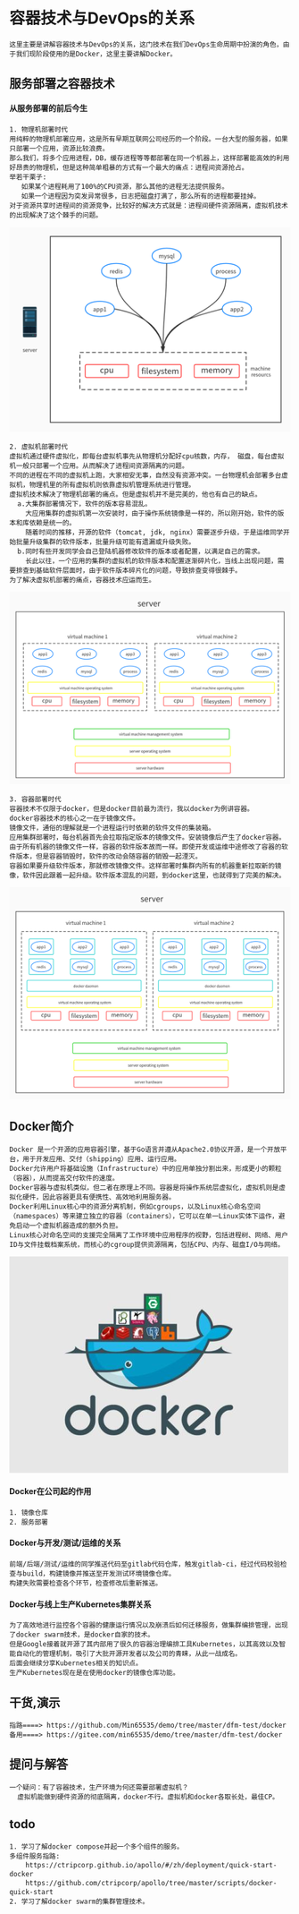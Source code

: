 # 容器技术与DevOps的关系
```text
这里主要是讲解容器技术与DevOps的关系，这门技术在我们DevOps生命周期中扮演的角色，由于我们现阶段使用的是Docker，这里主要讲解Docker。
```

## 服务部署之容器技术

#### 从服务部署的前后今生
```text
1. 物理机部署时代
用纯粹的物理机部署应用，这是所有早期互联网公司经历的一个阶段。一台大型的服务器，如果只部署一个应用，资源比较浪费。
那么我们，将多个应用进程，DB，缓存进程等等都部署在同一个机器上，这样部署能高效的利用好昂贵的物理机，但是这种简单粗暴的方式有一个最大的痛点：进程间资源抢占。
举若干栗子: 
   如果某个进程耗用了100%的CPU资源，那么其他的进程无法提供服务。
   如果一个进程因为突发异常很多，日志把磁盘打满了，那么所有的进程都要挂掉。
对于资源共享时进程间的资源竞争，比较好的解决方式就是：进程间硬件资源隔离，虚拟机技术的出现解决了这个棘手的问题。
```
![物理机](../../src/static/物理机.png)


```text
2. 虚拟机部署时代
虚拟机通过硬件虚拟化，即每台虚拟机事先从物理机分配好cpu核数，内存， 磁盘，每台虚拟机一般只部署一个应用。从而解决了进程间资源隔离的问题。
不同的进程在不同的虚拟机上跑，大家相安无事，自然没有资源冲突。一台物理机会部署多台虚拟机，物理机里的所有虚拟机则依靠虚拟机管理系统进行管理。
虚拟机技术解决了物理机部署的痛点。但是虚拟机并不是完美的，他也有自己的缺点。
  a.大集群部署情况下，软件的版本容易混乱。
    大应用集群的虚拟机第一次安装时，由于操作系统镜像是一样的，所以刚开始，软件的版本和库依赖是统一的。
    随着时间的推移，开源的软件（tomcat, jdk, nginx）需要逐步升级，于是运维同学开始批量升级集群的软件版本，批量升级可能有遗漏或升级失败。
  b.同时有些开发同学会自己登陆机器修改软件的版本或者配置，以满足自己的需求。
    长此以往，一个应用的集群的虚拟机的软件版本和配置逐渐碎片化，当线上出现问题，需要排查到基础软件层面时，由于软件版本碎片化的问题，导致排查变得很棘手。
为了解决虚拟机部署的痛点，容器技术应运而生。
```
![虚拟机](../../src/static/虚拟机.png)


```text
3. 容器部署时代
容器技术不仅限于docker，但是docker目前最为流行，我以docker为例讲容器。
docker容器技术的核心之一在于镜像文件。
镜像文件，通俗的理解就是一个进程运行时依赖的软件文件的集装箱。
应用集群部署时，每台机器首先会拉取指定版本的镜像文件。安装镜像后产生了docker容器。由于所有机器的镜像文件一样，容器的软件版本故而一样。即使开发或运维中途修改了容器的软件版本，但是容器销毁时，软件的改动会随容器的销毁一起湮灭。
容器如果要升级软件版本，那就修改镜像文件。这样部署时集群内所有的机器重新拉取新的镜像，软件因此跟着一起升级。软件版本混乱的问题，到docker这里，也就得到了完美的解决。
```
![容器](../../src/static/容器化.png)

## Docker简介
```text
Docker 是一个开源的应用容器引擎，基于Go语言并遵从Apache2.0协议开源，是一个开放平台，用于开发应用、交付（shipping）应用、运行应用。
Docker允许用户将基础设施（Infrastructure）中的应用单独分割出来，形成更小的颗粒（容器），从而提高交付软件的速度。
Docker容器与虚拟机类似，但二者在原理上不同。容器是将操作系统层虚拟化，虚拟机则是虚拟化硬件，因此容器更具有便携性、高效地利用服务器。
Docker利用Linux核心中的资源分离机制，例如cgroups，以及Linux核心命名空间（namespaces）等来建立独立的容器（containers），它可以在单一Linux实体下运作，避免启动一个虚拟机器造成的额外负担。
Linux核心对命名空间的支援完全隔离了工作环境中应用程序的视野，包括进程树、网络、用户ID与文件挂载档案系统，而核心的cgroup提供资源隔离，包括CPU、内存、磁盘I/O与网络。
```
![docker](../../src/static/docker.jpg)


#### Docker在公司起的作用
```text
1. 镜像仓库
2. 服务部署
```

#### Docker与开发/测试/运维的关系
```text
前端/后端/测试/运维的同学推送代码至gitlab代码仓库，触发gitlab-ci，经过代码校验检查与build，构建镜像并推送至开发测试环境镜像仓库。
构建失败需要检查各个环节，检查修改后重新推送。
```

#### Docker与线上生产Kubernetes集群关系
```text
为了高效地进行监控各个容器的健康运行情况以及崩溃后如何迁移服务，做集群编排管理，出现了docker swarm技术，是docker自家的技术。
但是Google接着就开源了其内部用了很久的容器治理编排工具Kubernetes，以其高效以及智能自动化的管理机制，吸引了大批开源开发者以及公司的青睐，从此一战成名。
后面会继续分享Kubernetes相关的知识点。
生产Kubernetes现在是在使用docker的镜像仓库功能。
```

## 干货,演示
```text
指路====> https://github.com/Min65535/demo/tree/master/dfm-test/docker
备用====> https://gitee.com/min65535/demo/tree/master/dfm-test/docker
```

## 提问与解答
```text
一个疑问：有了容器技术，生产环境为何还需要部署虚拟机？
  虚拟机能做到硬件资源的彻底隔离，docker不行。虚拟机和docker各取长处，最佳CP。
```

## todo
```text
1. 学习了解docker compose并起一个多个组件的服务。
多组件服务指路:
    https://ctripcorp.github.io/apollo/#/zh/deployment/quick-start-docker
    https://github.com/ctripcorp/apollo/tree/master/scripts/docker-quick-start
2. 学习了解docker swarm的集群管理技术。
```